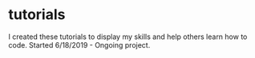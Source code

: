# tutorials
I created these tutorials to display my skills and help others learn how to code. 
Started 6/18/2019 - Ongoing project.
